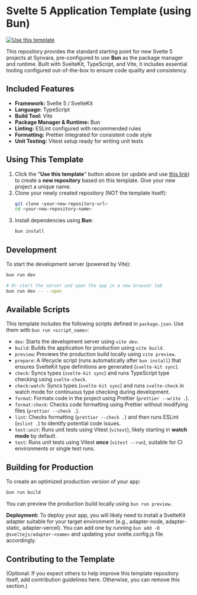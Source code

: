 # Svelte 5 Application Template (using Bun)

[![Use this template](https://img.shields.io/badge/use%20this-template-brightgreen)](https://github.com/synvara/template-svelte5-app/generate)

This repository provides the standard starting point for new Svelte 5 projects at Synvara, pre-configured to use **Bun** as the package manager and runtime. Built with SvelteKit, TypeScript, and Vite, it includes essential tooling configured out-of-the-box to ensure code quality and consistency.

## Included Features

- **Framework:** Svelte 5 / SvelteKit
- **Language:** TypeScript
- **Build Tool:** Vite
- **Package Manager & Runtime:** Bun
- **Linting:** ESLint configured with recommended rules
- **Formatting:** Prettier integrated for consistent code style
- **Unit Testing:** Vitest setup ready for writing unit tests

## Using This Template

1. Click the "**Use this template**" button above (or update and use [this link](https://github.com/synvara/template-svelte5-app/generate)) to create a **new repository** based on this template. Give your new project a unique name.
2. Clone your newly created repository (NOT the template itself):
   ```bash
   git clone <your-new-repository-url>
   cd <your-new-repository-name>
   ```
3. Install dependencies using **Bun**:
   ```bash
   bun install
   ```

## Development

To start the development server (powered by Vite):

```bash
bun run dev

# Or start the server and open the app in a new browser tab
bun run dev -- --open
```

## Available Scripts

This template includes the following scripts defined in `package.json`. Use them with `bun run <script_name>`:

- `dev`: Starts the development server using `vite dev`.
- `build`: Builds the application for production using `vite build`.
- `preview`: Previews the production build locally using `vite preview`.
- `prepare`: A lifecycle script (runs automatically after `bun install`) that ensures SvelteKit type definitions are generated (`svelte-kit sync`).
- `check`: Syncs types (`svelte-kit sync`) and runs TypeScript type checking using `svelte-check`.
- `check:watch`: Syncs types (`svelte-kit sync`) and runs `svelte-check` in watch mode for continuous type checking during development.
- `format`: Formats code in the project using Prettier (`prettier --write .`).
- `format:check`: Checks code formatting using Prettier without modifying files (`prettier --check .`).
- `lint`: Checks formatting (`prettier --check .`) and then runs ESLint (`eslint .`) to identify potential code issues.
- `test:unit`: Runs unit tests using Vitest (`vitest`), likely starting in **watch mode** by default.
- `test`: Runs unit tests using Vitest **once** (`vitest --run`), suitable for CI environments or single test runs.

## Building for Production

To create an optimized production version of your app:

```bash
bun run build
```

You can preview the production build locally using `bun run preview`.

**Deployment:** To deploy your app, you will likely need to install a SvelteKit adapter suitable for your target environment (e.g., adapter-node, adapter-static, adapter-vercel). You can add one by running `bun add -D @sveltejs/adapter-<name>` and updating your svelte.config.js file accordingly.

## Contributing to the Template

(Optional: If you expect others to help improve this template repository itself, add contribution guidelines here. Otherwise, you can remove this section.)
